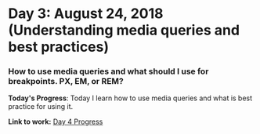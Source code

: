# Day 3: August 24, 2018 (Understanding media queries and best practices)
### How to use media queries and what should I use for breakpoints. PX, EM, or REM?

**Today's Progress**: Today I learn how to use media queries and what is best practice for using it.

**Link to work:**
[Day 4 Progress](https://github.com/jamesmonsarvas/1-100DaysOfCode/blob/master/days/3/source)